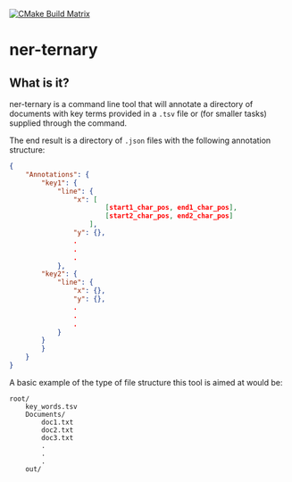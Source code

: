 [![CMake Build Matrix](https://github.com/CosyOranges/ner-ternary/actions/workflows/cicd.yml/badge.svg)](https://github.com/CosyOranges/ner-ternary/actions/workflows/cicd.yml)
# ner-ternary
## What is it?
ner-ternary is a command line tool that will annotate a directory of documents with key terms provided in a `.tsv` file or (for smaller tasks) supplied through the command.

The end result is a directory of `.json` files with the following annotation structure:
```json
{
    "Annotations": {
        "key1": {
            "line": {
                "x": [
                        [start1_char_pos, end1_char_pos],
                        [start2_char_pos, end2_char_pos]
                    ],
                "y": {},
                .
                .
                .
            },
        "key2": {
            "line": {
                "x": {},
                "y": {},
                .
                .
                .
            }
        }
        }
    }
}

```

A basic example of the type of file structure this tool is aimed at would be:
```
root/
    key_words.tsv
    Documents/
        doc1.txt
        doc2.txt
        doc3.txt
        .
        .
        .
    out/
```
